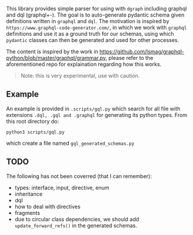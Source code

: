 This library provides simple parser for using with `dgraph` including graphql and dql (graphql+-). The goal is to auto-generate pydantic schema given definitions written in `graphql` and `dql`. The motivation is inspired by `https://www.graphql-code-generator.com/`, in which we work with `graphql` definitions and use it as a ground truth for our schemas, using which `pydantic` classes can then be generated and used for other processes.

The content is inspired by the work in https://github.com/lsmag/graphql-python/blob/master/graphql/grammar.py, please refer to the aforementioned repo for explaination regarding how this works.

> Note: this is very experimental, use with caution.

## Example
An example is provided in `.scripts/gql.py` which search for all file with extensions `.dql, .gql and .graphql` for generating its python types. From this root directory do:
```console
python3 scripts/gql.py
```
which create a file named `gql_generated_schemas.py`

## TODO

The following has not been coverred (that I can remember):

- types: interface, input, directive, enum
- inheritance
- dql
- how to deal with directives
- fragments
- due to circular class dependencies, we should add `update_forward_refs()` in the generated schemas.
